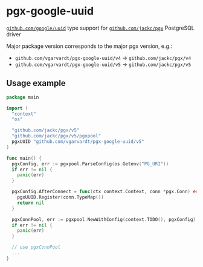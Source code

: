 # pgx-google-uuid

[`github.com/google/uuid`](https://github.com/google/uuid) type support
for [`github.com/jackc/pgx`](https://github.com/jackc/pgx) PostgreSQL driver

Major package version corresponds to the major pgx version, e.g.:

- `github.com/vgarvardt/pgx-google-uuid/v4` -> `github.com/jackc/pgx/v4`
- `github.com/vgarvardt/pgx-google-uuid/v5` -> `github.com/jackc/pgx/v5`

## Usage example

```go
package main

import (
  "context"
  "os"

  "github.com/jackc/pgx/v5"
  "github.com/jackc/pgx/v5/pgxpool"
  pgxUUID "github.com/vgarvardt/pgx-google-uuid/v5"
)

func main() {
  pgxConfig, err := pgxpool.ParseConfig(os.Getenv("PG_URI"))
  if err != nil {
    panic(err)
  }

  pgxConfig.AfterConnect = func(ctx context.Context, conn *pgx.Conn) error {
    pgxUUID.Register(conn.TypeMap())
    return nil
  }

  pgxConnPool, err := pgxpool.NewWithConfig(context.TODO(), pgxConfig)
  if err != nil {
    panic(err)
  }

  // use pgxConnPool
  ...
}
```
